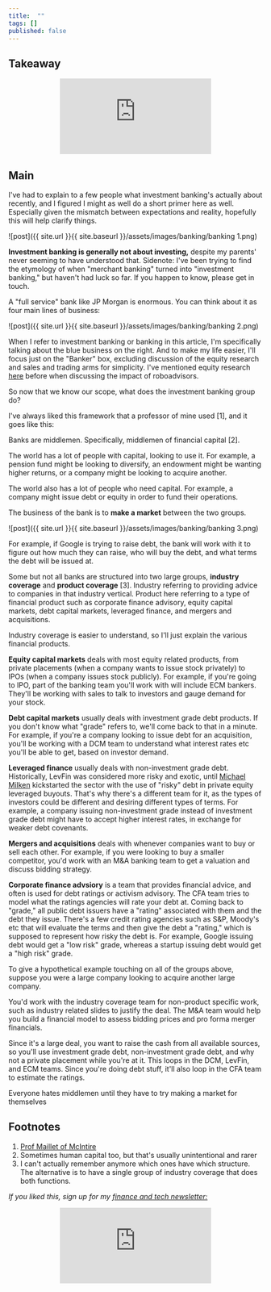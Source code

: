 ```yaml
---
title:  ""  
tags: []
published: false
---
```


## Takeaway

<style>
      .iframe-container {
        overflow: hidden;        
        padding-top: 50%; <!-- Calculated from the aspect ration of the content (in case of 16:9 it is 9/16= 0.5625) -->
        position: relative;
      }
      .iframe-container iframe { 
         border: 0;
         height: 100%; <!-- Finally, width and height are set to 100% so the iframe takes up 100% of the containers space. -->
         left: 0;
         position: absolute;
         top: 0;
         width: 100%;
         display: block;
         margin: 0 auto; <!-- center image -->
      }
      <!-- 4x3 Aspect Ratio -->
      .iframe-container-4x3 {
        padding-top: 75%;
      }
</style> 

<div class="iframe-container-4x3">
  <p align="center"><iframe src="https://avoidboringpeople.substack.com/embed" frameborder="0" scrolling="no"> </iframe></p>
</div>

## Main

I've had to explain to a few people what investment banking's actually about recently, and I figured I might as well do a short primer here as well. Especially given the mismatch between expectations and reality, hopefully this will help clarify things.

![post]({{ site.url }}{{ site.baseurl }}/assets/images/banking/banking 1.png)

**Investment banking is generally not about investing,** despite my parents' never seeming to have understood that. Sidenote: I've been trying to find the etymology of when "merchant banking" turned into "investment banking," but haven't had luck so far. If you happen to know, please get in touch.

A "full service" bank like JP Morgan is enormous. You can think about it as four main lines of business:

![post]({{ site.url }}{{ site.baseurl }}/assets/images/banking/banking 2.png)

When I refer to investment banking or banking in this article, I'm specifically talking about the blue business on the right. And to make my life easier, I'll focus just on the "Banker" box, excluding discussion of the equity research and sales and trading arms for simplicity. I've mentioned equity research [here](https://avoidboringpeople.substack.com/p/you-dont-want-quality-time-you-want "er") before when discussing the impact of roboadvisors.

So now that we know our scope, what does the investment banking group do? 

I've always liked this framework that a professor of mine used \[1\], and it goes like this:

Banks are middlemen. Specifically, middlemen of financial capital \[2\].

The world has a lot of people with capital, looking to use it. For example, a pension fund might be looking to diversify, an endowment might be wanting higher returns, or a company might be looking to acquire another.

The world also has a lot of people who need capital. For example, a company might issue debt or equity in order to fund their operations.

The business of the bank is to **make a market** between the two groups.

![post]({{ site.url }}{{ site.baseurl }}/assets/images/banking/banking 3.png)

For example, if Google is trying to raise debt, the bank will work with it to figure out how much they can raise, who will buy the debt, and what terms the debt will be issued at. 

Some but not all banks are structured into two large groups, **industry coverage** and **product coverage** \[3\]. Industry referring to providing advice to companies in that industry vertical. Product here referring to a type of financial product such as corporate finance advisory, equity capital markets, debt capital markets, leveraged finance, and mergers and acquisitions.

Industry coverage is easier to understand, so I'll just explain the various financial products.

**Equity capital markets** deals with most equity related products, from private placements (when a company wants to issue stock privately) to IPOs (when a company issues stock publicly). For example, if you're going to IPO, part of the banking team you'll work with will include ECM bankers. They'll be working with sales to talk to investors and gauge demand for your stock.

**Debt capital markets** usually deals with investment grade debt products. If you don't know what "grade" refers to, we'll come back to that in a minute. For example, if you're a company looking to issue debt for an acquisition, you'll be working with a DCM team to understand what interest rates etc you'll be able to get, based on investor demand.

**Leveraged finance** usually deals with non-investment grade debt. Historically, LevFin was considered more risky and exotic, until [Michael Milken](https://en.wikipedia.org/wiki/Michael_Milken "Mike") kickstarted the sector with the use of "risky" debt in private equity leveraged buyouts. That's why there's a different team for it, as the types of investors could be different and desiring different types of terms. For example, a company issuing non-investment grade instead of investment grade debt might have to accept higher interest rates, in exchange for weaker debt covenants.

**Mergers and acquisitions** deals with whenever companies want to buy or sell each other. For example, if you were looking to buy a smaller competitor, you'd work with an M&A banking team to get a valuation and discuss bidding strategy.

**Corporate finance advsiory** is a team that provides financial advice, and often is used for debt ratings or activism advisory. The CFA team tries to model what the ratings agencies will rate your debt at. Coming back to "grade," all public debt issuers have a "rating" associated with them and the debt they issue. There's a few credit rating agencies such as S&P, Moody's etc that will evaluate the terms and then give the debt a "rating," which is supposed to represent how risky the debt is. For example, Google issuing debt would get a "low risk" grade, whereas a startup issuing debt would get a "high risk" grade.

To give a hypothetical example touching on all of the groups above, suppose you were a large company looking to acquire another large company.

You'd work with the industry coverage team for non-product specific work, such as industry related slides to justify the deal. The M&A team would help you build a financial model to assess bidding prices and pro forma merger financials. 

Since it's a large deal, you want to raise the cash from all available sources, so you'll use investment grade debt, non-investment grade debt, and why not a private placement while you're at it. This loops in the DCM, LevFin, and ECM teams. Since you're doing debt stuff, it'll also loop in the CFA team to estimate the ratings.



Everyone hates middlemen until they have to try making a market for themselves

## Footnotes

1. [Prof Maillet of McIntire](https://www.commerce.virginia.edu/faculty/pam5x "prof")
2. Sometimes human capital too, but that's usually unintentional and rarer
3. I can't actually remember anymore which ones have which structure. The alternative is to have a single group of industry coverage that does both functions.

*If you liked this, sign up for my [finance and tech newsletter:](https://avoidboringpeople.substack.com/ "ABP")*

<div class="iframe-container-4x3">
  <p align="center"><iframe src="https://avoidboringpeople.substack.com/embed" frameborder="0" scrolling="no"> </iframe></p>
</div>
